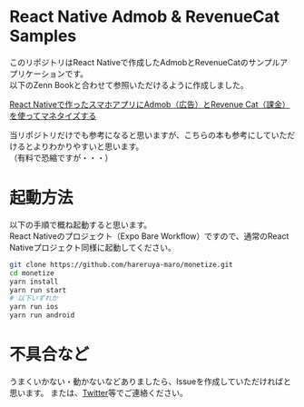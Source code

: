 # React Native Admob & RevenueCat Samples

このリポジトリはReact Nativeで作成したAdmobとRevenueCatのサンプルアプリケーションです。<br/>
以下のZenn Bookと合わせて参照いただけるように作成しました。

[
React Nativeで作ったスマホアプリにAdmob（広告）とRevenue Cat（課金）を使ってマネタイズする](https://zenn.dev/hal1986/books/react-native-monetize)

当リポジトリだけでも参考になると思いますが、こちらの本も参考にしていただけるとよりわかりやすいと思います。<br/>
（有料で恐縮ですが・・・）

# 起動方法 
以下の手順で概ね起動すると思います。<br/>
React Nativeのプロジェクト（Expo Bare Workflow）ですので、通常のReact Nativeプロジェクト同様に起動してください。

```sh
git clone https://github.com/hareruya-maro/monetize.git
cd monetize
yarn install
yarn run start
# 以下いずれか
yarn run ios
yarn run android
```

# 不具合など
うまくいかない・動かないなどありましたら、Issueを作成していただければと思います。
または、[Twitter](https://twitter.com/HAL1986____)等でご連絡ください。